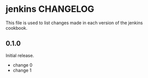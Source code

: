 # jenkins CHANGELOG

This file is used to list changes made in each version of the jenkins cookbook.

## 0.1.0

Initial release.

- change 0
- change 1
